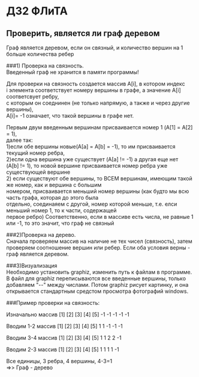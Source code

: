 # ДЗ2 ФЛиТА

## Проверить, является ли граф деревом
Граф является деревом, если он связный, и количество вершин
на 1 больше количества ребер

###1) Проверка на связность.  
Введенный граф не хранится в памяти программы!  

Для проверки на связность создается массив A[i], в котором индекc  
i элемента соответствует номеру вершины в графе, а значение A[i] соответсвует ребру,  
 с которым он соеднинен (не только напрямую, а также и через другие вершины),   
 A[i]= -1 означает, что такой вершины в графе нет.  

Первым двум введенным вершинам присваивается номер 1 (A[1] = A[2] = 1),   
далее так:   
1)если обе вершины новые(A[а] = A[b] = -1), то им присваивается текущий номер ребра,  
2)если одна вершина уже существует (A[а] != -1) а другая еще нет   
(A[b] != 1), то новой вершине присваивается номер ребра уже существующей вершине  
2) если существуют обе вершины, то ВСЕМ вершинам, имеющим такой же номер, как и вершина с большим  
номером, присваивается меньший номер вершины (как будто мы всю часть графа, которая до этого была   
отдельно, соединаяем с другой, номер которой меньше, т.е. елси меньший номер 1, то к части, содержащей  
первое ребро)
Соответственно, если в массиве есть числа, не равные 1 или -1, то это значит, что граф не связный  

###2)Проверка на дерево.  
	Сначала проверяем массив на наличие не тех чисел (связность), затем проверяем соотношение вершин или ребер.
	Если оба условия верны - граф является деревом.

###3)Визуализация  
	Необходимо установить graphiz, изменить путь к файлам в программе.
	В файл для graphiz переписываются все введенные вершины, только добавляем "--" между числами.
	Потом graphiz рисует картинку, и она открывается стандартным средстом просмотра фотографий windows.

###Пример проверки на связность:  

Изначально массив  [1]  [2]  [3]  [4]  [5]
					-1	 -1	  -1   -1   -1

Вводим 1-2
массив  [1]  [2]  [3]  [4]  [5]
		 1	  1	  -1   -1   -1

Вводим 3-4
массив  [1]  [2]  [3]  [4]  [5]
		 1	  1	   2    2   -1

Вводим 2-3
массив  [1]  [2]  [3]  [4]  [5]
		 1	  1	   1    1   -1

Все единицы, 3 ребра, 4 вершины, 4-3=1   
=>> Граф - дерево